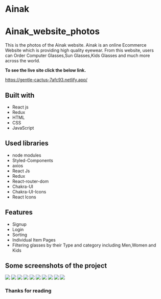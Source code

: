 # Ainak 
# Ainak_website_photos

This is the photos of the Ainak website. Ainak is an online Ecommerce Website which is providing high quality eyewear. From this website, users can Order Computer Glasses,Sun Glasses,Kids Glasses and much more across the world.

**To see the live site click the below link.**

https://gentle-cactus-7afc93.netlify.app/

## Built with
<ul>
  <li>React js</li>
  <li>Redux</li>
  <li>HTML</li>
  <li>CSS</li>
  <li>JavaScript</li>
</ul>

## Used libraries
<ul>
  <li>node modules</li>
  <li>Styled-Components</li>
  <li>axios</li>
  <li>React Js</li>
  <li>Redux</li>
  <li>React-router-dom</li>
  <li>Chakra-UI</li>
  <li>Chakra-UI-Icons</li>
  <li>React Icons</li>
</ul>

## Features
<ul>
  <li>Signup</li>
  <li>Login</li>
    <li>Sorting</li>
  <li>Individual Item Pages</li>
  <li>Filtering glasses by their Type and category including Men,Women and Kids</li>
</ul>

## Some screenshots of the project

<img src="https://drive.google.com/file/d/1P1B--OkIY0v6sV18LvEUIlA4bhHBTcZW/view?usp=share_link">

<img src="./Screenshot(449).png">

<img src="https://upload.wikimedia.org/wikipedia/commons/thumb/b/b6/Image_created_with_a_mobile_phone.png/640px-Image_created_with_a_mobile_phone.png">
<img src="travelocity_photos/sign_in_page.png">
<img src="travelocity_photos/products_page.png">
<img src="./travelocity_photos/single_product_page.png">
<img src="./travelocity_photos/single_product_page1.png">
<img src="./travelocity_photos/payment_page.png">
<img src="./travelocity_photos/payment_method_page.png">
<img src="./travelocity_photos/footer_page.png">

### Thanks for reading
